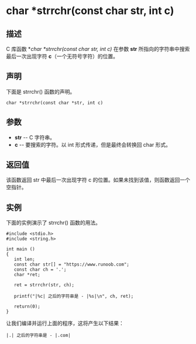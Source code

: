 # char *strrchr(const char str, int c)

## 描述

C 库函数 **char \*strrchr(const char *str, int c)** 在参数 **str** 所指向的字符串中搜索最后一次出现字符 **c**（一个无符号字符）的位置。

## 声明

下面是 strrchr() 函数的声明。

```
char *strrchr(const char *str, int c)
```

## 参数

- **str** -- C 字符串。
- **c** -- 要搜索的字符。以 int 形式传递，但是最终会转换回 char 形式。

## 返回值

该函数返回 str 中最后一次出现字符 c 的位置。如果未找到该值，则函数返回一个空指针。

## 实例

下面的实例演示了 strrchr() 函数的用法。

```
#include <stdio.h>
#include <string.h>
 
int main ()
{
   int len;
   const char str[] = "https://www.runoob.com";
   const char ch = '.';
   char *ret;
 
   ret = strrchr(str, ch);
 
   printf("|%c| 之后的字符串是 - |%s|\n", ch, ret);
   
   return(0);
}
```

让我们编译并运行上面的程序，这将产生以下结果：

```
|.| 之后的字符串是 - |.com|
```